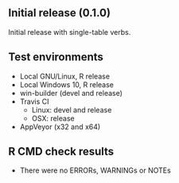 
## Initial release (0.1.0)
Initial release with single-table verbs.

## Test environments
* Local GNU/Linux, R release
* Local Windows 10, R release
* win-builder (devel and release)
* Travis CI
  + Linux: devel and release
  + OSX: release
* AppVeyor (x32 and x64)

## R CMD check results
* There were no ERRORs, WARNINGs or NOTEs

